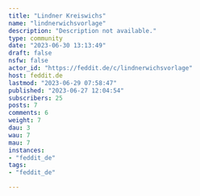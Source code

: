 ```yaml
---
title: "Lindner Kreiswichs" 
name: "lindnerwichsvorlage"
description: "Description not available."
type: community
date: "2023-06-30 13:13:49"
draft: false
nsfw: false
actor_id: "https://feddit.de/c/lindnerwichsvorlage"
host: feddit.de
lastmod: "2023-06-29 07:58:47"
published: "2023-06-27 12:04:54"
subscribers: 25
posts: 7
comments: 6
weight: 7
dau: 3
wau: 7
mau: 7
instances:
- "feddit_de"
tags: 
- "feddit_de"

---
```

